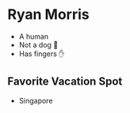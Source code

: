 # Ryan Morris

* A human
* Not a dog :dog:
* Has fingers :hand:

## Favorite Vacation Spot

* Singapore
